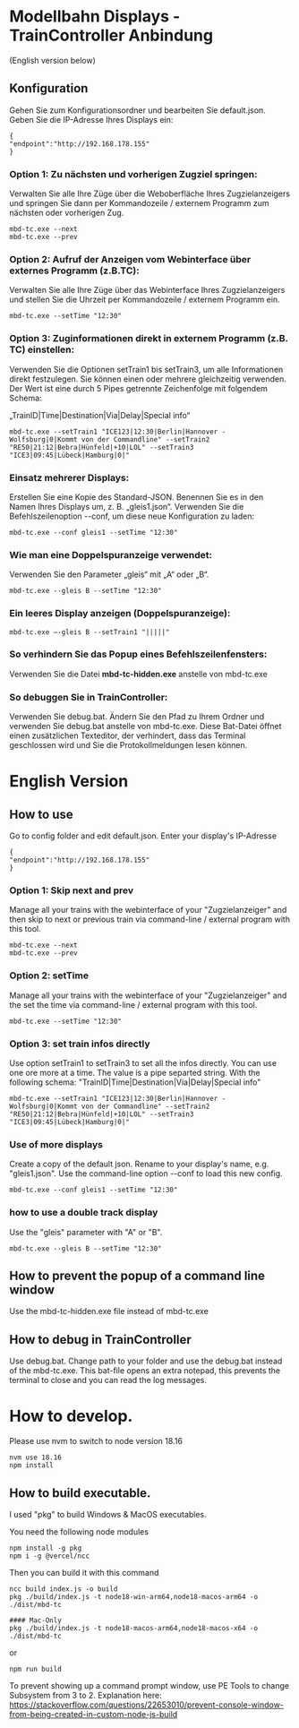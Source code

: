 # Modellbahn Displays - TrainController Anbindung

(English version below)
## Konfiguration
Gehen Sie zum Konfigurationsordner und bearbeiten Sie default.json. Geben
Sie die IP-Adresse Ihres Displays ein:

    {
    "endpoint":"http://192.168.178.155"
    }

### Option 1: Zu nächsten und vorherigen Zugziel springen:
Verwalten Sie alle Ihre Züge über die Weboberfläche Ihres
Zugzielanzeigers und springen Sie dann per Kommandozeile / externem Programm zum nächsten oder vorherigen Zug.

    mbd-tc.exe --next
    mbd-tc.exe --prev
### Option 2: Aufruf der Anzeigen vom Webinterface über externes Programm (z.B.TC):
Verwalten Sie alle Ihre Züge über das Webinterface Ihres Zugzielanzeigers und stellen Sie die Uhrzeit per Kommandozeile / externem Programm ein.

    mbd-tc.exe --setTime "12:30"
### Option 3: Zuginformationen direkt in externem Programm (z.B. TC) einstellen:
Verwenden Sie die Optionen setTrain1 bis setTrain3, um alle Informationen direkt festzulegen. Sie können einen oder mehrere gleichzeitig verwenden.
Der Wert ist eine durch 5 Pipes getrennte Zeichenfolge mit folgendem Schema:

„TrainID|Time|Destination|Via|Delay|Special info“

    mbd-tc.exe --setTrain1 "ICE123|12:30|Berlin|Hannover - Wolfsburg|0|Kommt von der Commandline" --setTrain2 "RE50|21:12|Bebra|Hünfeld|+10|LOL" --setTrain3 "ICE3|09:45|Lübeck|Hamburg|0|"

### Einsatz mehrerer Displays:
Erstellen Sie eine Kopie des Standard-JSON. Benennen Sie es in den Namen Ihres Displays um, z. B. „gleis1.json“. Verwenden Sie die Befehlszeilenoption --conf, um diese neue Konfiguration zu laden:

    mbd-tc.exe --conf gleis1 --setTime "12:30"
    
### Wie man eine Doppelspuranzeige verwendet:
Verwenden Sie den Parameter „gleis“ mit „A“ oder „B“.

    mbd-tc.exe --gleis B --setTime "12:30"

### Ein leeres Display anzeigen (Doppelspuranzeige):
    mbd-tc.exe –-gleis B --setTrain1 "|||||"

### So verhindern Sie das Popup eines Befehlszeilenfensters:
Verwenden Sie die Datei **mbd-tc-hidden.exe** anstelle von mbd-tc.exe

### So debuggen Sie in TrainController:
Verwenden Sie debug.bat. Ändern Sie den Pfad zu Ihrem Ordner und verwenden Sie debug.bat anstelle von mbd-tc.exe. Diese Bat-Datei öffnet einen zusätzlichen Texteditor, der verhindert, dass das Terminal geschlossen wird und Sie die Protokollmeldungen lesen können.

# English Version
## How to use
Go to config folder and edit default.json.
Enter your display's IP-Adresse

    {
    "endpoint":"http://192.168.178.155"
    }

### Option 1: Skip next and prev
Manage all your trains with the webinterface of your "Zugzielanzeiger" and then skip to next or previous train via command-line / external program with this tool. 
    
    mbd-tc.exe --next
    mbd-tc.exe --prev

### Option 2: setTime
Manage all your trains with the webinterface of your "Zugzielanzeiger" and the set the time via command-line / external program with this tool. 
    
    mbd-tc.exe --setTime "12:30"
### Option 3: set train infos directly
Use option setTrain1 to setTrain3 to set all the infos directly. You can use one ore more at a time. The value is a pipe separted string. With the following schema: "TrainID|Time|Destination|Via|Delay|Special info"
 
    
    mbd-tc.exe --setTrain1 "ICE123|12:30|Berlin|Hannover - Wolfsburg|0|Kommt von der Commandline" --setTrain2 "RE50|21:12|Bebra|Hünfeld|+10|LOL" --setTrain3 "ICE3|09:45|Lübeck|Hamburg|0|"

### Use of more displays
Create a copy of the default json. Rename to your display's name, e.g. "gleis1.json". Use the command-line option --conf to load this new config.

    mbd-tc.exe --conf gleis1 --setTime "12:30"

### how to use a double track display
Use the "gleis" parameter with "A" or "B".

    mbd-tc.exe --gleis B --setTime "12:30"

## How to prevent the popup of a command line window
Use the mbd-tc-hidden.exe file instead of mbd-tc.exe

## How to debug in TrainController
Use debug.bat. Change path to your folder and use the debug.bat instead of the mbd-tc.exe. 
This bat-file opens an extra notepad, this prevents the terminal to close and you can read the log messages.

# How to develop.
Please use nvm to switch to node version 18.16
    
    nvm use 18.16
    npm install



## How to build executable.
I used "pkg" to build Windows & MacOS executables.

You need the following node modules
 
    npm install -g pkg
    npm i -g @vercel/ncc

Then you can build it with this command

    ncc build index.js -o build
    pkg ./build/index.js -t node18-win-arm64,node18-macos-arm64 -o ./dist/mbd-tc

    #### Mac-Only
    pkg ./build/index.js -t node18-macos-arm64,node18-macos-x64 -o ./dist/mbd-tc
or 
    
    npm run build

To prevent showing up a command prompt window, use PE Tools to change Subsystem from 3 to 2.
Explanation here:
https://stackoverflow.com/questions/22653010/prevent-console-window-from-being-created-in-custom-node-js-build
